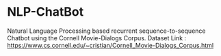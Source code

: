 # NLP-ChatBot
Natural Language Processing based recurrent sequence-to-sequence Chatbot using the Cornell Movie-Dialogs Corpus.
Dataset Link : https://www.cs.cornell.edu/~cristian/Cornell_Movie-Dialogs_Corpus.html
